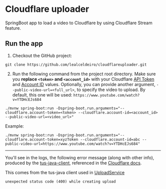 # Cloudflare uploader
SpringBoot app to load a video to Cloudflare by using Cloudflare Stream feature.

## Run the app

1) Checkout the GitHub project:
```
git clone https://github.com/lealceldeiro/cloudflareuploader.git
```

2) Run the following command from the project root directory. Make sure you **replace `<token>` and `<account_id>`**
with your Cloudflare [API Token](https://developers.cloudflare.com/fundamentals/api/get-started/create-token/) and
[Account ID](https://developers.cloudflare.com/fundamentals/get-started/basic-tasks/find-account-and-zone-ids/)
values. Optionally, you can provide another argument, `--public-video-url=<full_url>`, to specify the video to upload.
By default, this one will be used: `https://www.youtube.com/watch?v=YTDHcEJs684`

```shell
./mvnw spring-boot:run -Dspring-boot.run.arguments="--cloudflare.account-token=<token> --cloudflare.account-id=<account_id> --public-video-url=<video_url>"
```

Example:

```shell
./mvnw spring-boot:run -Dspring-boot.run.arguments="--cloudflare.account-token=xyzToken --cloudflare.account-id=abc --public-video-url=https://www.youtube.com/watch?v=YTDHcEJs684"
```

---

You'll see in the logs, the following error message (along with other info), produced by the
[tus-java-client](https://github.com/tus/tus-java-client), referenced in the
[Cloudflare docs](https://developers.cloudflare.com/stream/uploading-videos/upload-video-file/#what-is-tus).

This comes from the tus-java client used in [UploadService](https://github.com/lealceldeiro/cloudflareuploader/blob/main/src/main/java/cloudflare/uploader/video/UploadService.java#L54)

```text
unexpected status code (400) while creating upload
```

